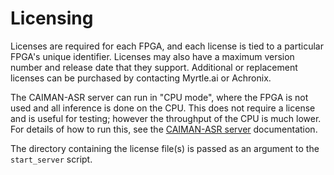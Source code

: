 # Licensing

Licenses are required for each FPGA, and each license is tied to a particular FPGA's unique identifier.
Licenses may also have a maximum version number and release date that they support.
Additional or replacement licenses can be purchased by contacting Myrtle.ai or Achronix.

The CAIMAN-ASR server can run in "CPU mode", where the FPGA is not used and all inference is done on the CPU.
This does not require a license and is useful for testing; however the throughput of the CPU is much lower.
For details of how to run this, see the [CAIMAN-ASR server](./caiman-asr_server.md) documentation.

The directory containing the license file(s) is passed as an argument to the `start_server` script.
